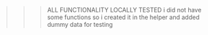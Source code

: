 >>>ALL FUNCTIONALITY LOCALLY TESTED
>>>i did not have some functions so i created it in the helper and added dummy data for testing
  
